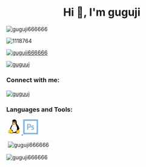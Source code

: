 <h1 align="center">Hi 👋, I'm guguji</h1>
<p align="left"> <img src="https://komarev.com/ghpvc/?username=guguji666666&label=Profile%20views&color=0e75b6&style=flat" alt="guguji666666" /> </p>

![1118764](https://user-images.githubusercontent.com/96930989/210066355-264be8c4-58ee-4b34-9b1c-5e67da564d46.jpg)

<p align="left"> <a href="https://github.com/ryo-ma/github-profile-trophy"><img src="https://github-profile-trophy.vercel.app/?username=guguji666666" alt="guguji666666" /></a> </p>

<p align="left"> <a href="https://twitter.com/guguuj" target="blank"><img src="https://img.shields.io/twitter/follow/guguuj?logo=twitter&style=for-the-badge" alt="guguuj" /></a> </p>


<h3 align="left">Connect with me:</h3>
<p align="left">
<a href="https://twitter.com/guguuj" target="blank"><img align="center" src="https://raw.githubusercontent.com/rahuldkjain/github-profile-readme-generator/master/src/images/icons/Social/twitter.svg" alt="guguuj" height="30" width="40" /></a>
</p>

<h3 align="left">Languages and Tools:</h3>
<p align="left"> <a href="https://www.linux.org/" target="_blank" rel="noreferrer"> <img src="https://raw.githubusercontent.com/devicons/devicon/master/icons/linux/linux-original.svg" alt="linux" width="40" height="40"/> </a> <a href="https://www.photoshop.com/en" target="_blank" rel="noreferrer"> <img src="https://raw.githubusercontent.com/devicons/devicon/master/icons/photoshop/photoshop-line.svg" alt="photoshop" width="40" height="40"/> </a> </p>

<p>&nbsp;<img align="center" src="https://github-readme-stats.vercel.app/api?username=guguji666666&show_icons=true&locale=en" alt="guguji666666" /></p>

<p><img align="center" src="https://github-readme-streak-stats.herokuapp.com/?user=guguji666666&" alt="guguji666666" /></p>

